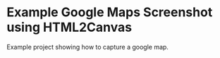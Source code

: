 # Example Google Maps Screenshot using HTML2Canvas

Example project showing how to capture a google map.
